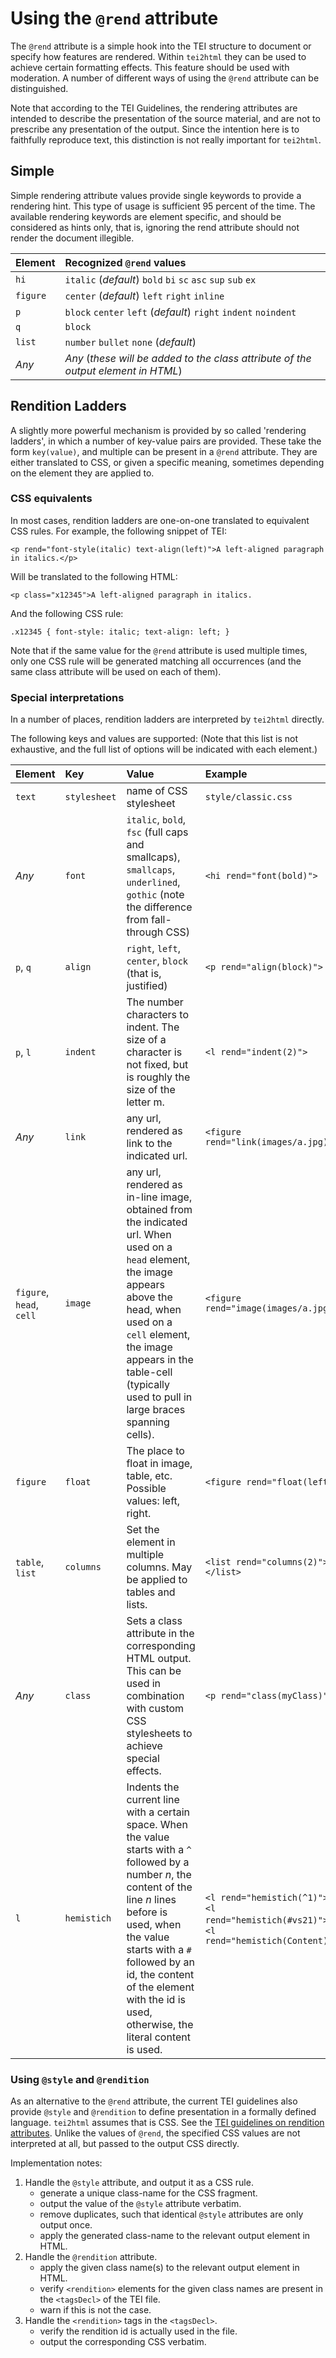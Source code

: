 # Using the `@rend` attribute #

The `@rend` attribute is a simple hook into the TEI structure to document or specify how features are rendered. Within `tei2html` they can be used to achieve certain formatting effects. This feature should be used with moderation. A number of different ways of using the `@rend` attribute can be distinguished.

Note that according to the TEI Guidelines, the rendering attributes are intended to describe the presentation of the source material, and are not to prescribe any presentation of the output. Since the intention here is to faithfully reproduce text, this distinction is not really important for `tei2html`.

## Simple ##

Simple rendering attribute values provide single keywords to provide a rendering hint. This type of usage is sufficient 95 percent of the time. The available rendering keywords are element specific, and should be considered as hints only, that is, ignoring the rend attribute should not render the document illegible.

| **Element** | **Recognized `@rend` values** |
|:------------|:------------------------------|
| `hi`      | `italic` (_default_) `bold` `bi` `sc` `asc` `sup` `sub` `ex` |
| `figure`  | `center` (_default_) `left` `right` `inline` |
| `p`       | `block` `center` `left` (_default_) `right` `indent` `noindent` |
| `q`       | `block` |
| `list`    | `number` `bullet` `none` (_default_) |
| _Any_     | _Any_ (_these will be added to the class attribute of the output element in HTML_) |

## Rendition Ladders ##

A slightly more powerful mechanism is provided by so called 'rendering ladders', in which a number of key-value pairs are provided. These take the form `key(value)`, and multiple can be present in a `@rend` attribute. They are either translated to CSS, or given a specific meaning, sometimes depending on the element they are applied to.

### CSS equivalents ###

In most cases, rendition ladders are one-on-one translated to equivalent CSS rules. For example, the following snippet of TEI:

```
<p rend="font-style(italic) text-align(left)">A left-aligned paragraph in italics.</p>
```

Will be translated to the following HTML:

```
<p class="x12345">A left-aligned paragraph in italics.
```

And the following CSS rule:

```
.x12345 { font-style: italic; text-align: left; }
```

Note that if the same value for the `@rend` attribute is used multiple times, only one CSS rule will be generated matching all occurrences (and the same class attribute will be used on each of them).

### Special interpretations ###

In a number of places, rendition ladders are interpreted by `tei2html` directly.

The following keys and values are supported: (Note that this list is not exhaustive, and the full list of options will be indicated with each element.)

| **Element** | **Key** | **Value** | **Example** |
|:------------|:--------|:----------|:------------|
| `text` | `stylesheet` | name of CSS stylesheet | `style/classic.css` |
| _Any_ | `font` | `italic`, `bold`, `fsc` (full caps and smallcaps), `smallcaps`, `underlined`, `gothic` (note the difference from fall-through CSS) | `<hi rend="font(bold)">` |
| `p`, `q` | `align` | `right`, `left`, `center`, `block` (that is, justified) | `<p rend="align(block)">` |
| `p`, `l` | `indent` | The number characters to indent. The size of a character is not fixed, but is roughly the size of the letter m. | `<l rend="indent(2)">` |
| _Any_ | `link`   | any url, rendered as link to the indicated url. | `<figure rend="link(images/a.jpg)">` |
| `figure`, `head`, `cell` | `image`  | any url, rendered as in-line image, obtained from the indicated url. When used on a `head` element, the image appears above the head, when used on a `cell` element, the image appears in the table-cell (typically used to pull in large braces spanning cells). | `<figure rend="image(images/a.jpg)">` |
| `figure` | `float`  | The place to float in image, table, etc. Possible values: left, right. | `<figure rend="float(left)">` |
| `table`, `list` | `columns` | Set the element in multiple columns. May be applied to tables and lists. |  `<list rend="columns(2)">...</list>` |
| _Any_ | `class` | Sets a class attribute in the corresponding HTML output. This can be used in combination with custom CSS stylesheets to achieve special effects. | `<p rend="class(myClass)">` |
| `l` | `hemistich` | Indents the current line with a certain space. When the value starts with a `^` followed by a number _n_, the content of the line _n_ lines before is used, when the value starts with a `#` followed by an id, the content of the element with the id is used, otherwise, the literal content is used. | `<l rend="hemistich(^1)">`, `<l rend="hemistich(#vs21)">`, `<l rend="hemistich(Content)">` |

### Using `@style` and `@rendition` ###

As an alternative to the `@rend` attribute, the current TEI guidelines also provide `@style` and `@rendition` to define presentation in a formally defined language. `tei2html` assumes that is CSS. See the [TEI guidelines on rendition attributes](http://www.tei-c.org/release/doc/tei-p5-doc/en/html/ref-att.global.rendition.html). Unlike the values of `@rend`, the specified CSS values are not interpreted at all, but passed to the output CSS directly.

Implementation notes:

1. Handle the `@style` attribute, and output it as a CSS rule.
   - generate a unique class-name for the CSS fragment.
   - output the value of the `@style` attribute verbatim.
   - remove duplicates, such that identical `@style` attributes are only output once.
   - apply the generated class-name to the relevant output element in HTML.
2. Handle the `@rendition` attribute.
   - apply the given class name(s) to the relevant output element in HTML.
   - verify `<rendition>` elements for the given class names are present in the `<tagsDecl>` of the TEI file.
   - warn if this is not the case.
3. Handle the `<rendition>` tags in the `<tagsDecl>`.
   - verify the rendition id is actually used in the file.
   - output the corresponding CSS verbatim.

